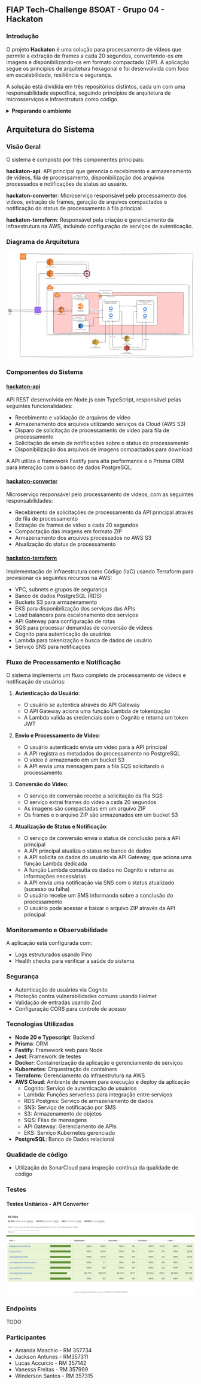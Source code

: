 ## FIAP Tech-Challenge 8SOAT - Grupo 04 - Hackaton

### Introdução

O projeto **Hackaton** é uma solução para processamento de vídeos que permite a extração de frames a cada 20 segundos, convertendo-os em imagens e disponibilizando-os em formato compactado (ZIP). A aplicação segue os princípios de arquitetura hexagonal e foi desenvolvida com foco em escalabilidade, resiliência e segurança.

A solução está dividida em três repositórios distintos, cada um com uma responsabilidade específica, seguindo princípios de arquitetura de microsserviços e infraestrutura como código.

<details>
	<summary>
		<b>Preparando o ambiente</b>
	</summary>

#### Infraestrutura

- Dentro da pasta environments/dev adicionar as variáveis necessárias no arquivo terraform.tfvars conforme arquivo de exemplo
- Alterar a variável "project_name para "hackaton-adicionar algo aqui"
- No arquivo backend.tf, alterar o valor da propriedade bucket = "dev-hackaton-g4-terraform-state-adicionar-algo-aqui"
- Voltar para raiz do projeto e acessar o arquivo scripts/create_bucket_and_init.sh e alterar a propriedade BUCKET_NAME="$1-hackaton-g4-terraform-state-adicionar-algo-aqui"
- Dentro da pasta environments/dev rodar o comando `./terraform-init.sh init`
- Em seguida, rode o comando `terraform apply -auto-approve`
- Após conclusão do Terraform, acesse o console da AWS -> RDS e copie o endpoint do banco de dados Postgres
- No repositório hackaton-api, altere as variáveis de ambiente adicionando o novo endpoint e as chaves de acesso a conta da AWS e rode o comando `npx prisma migrate deploy` para criar as tabelas do banco de dados.
- No console da AWS, acesso o serviço SNS e cadastre e valide seu TELEFONE em Simple Notification Service -> Mobile/Text messaging (SMS)
Infraestrutura

</details>

## Arquitetura do Sistema

### Visão Geral

O sistema é composto por três componentes principais:

**hackaton-api**: API principal que gerencia o recebimento e armazenamento de vídeos, fila de processamento, disponibilização dos arquivos processados e  notificações de status ao usuário.

**hackaton-converter**: Microserviço responsável pelo processamento dos vídeos, extração de frames, geração de arquivos compactados e notificação do status de processamento à fila principal.

**hackaton-terraform**: Responsável pela criação e gerenciamento da infraestrutura na AWS, incluindo configuração de serviços de autenticação.

### Diagrama de Arquitetura
![aws_cloud](./assets/images/infraestrutura.jpg)

### Componentes do Sistema

#### [hackaton-api](https://github.com/8SOAT-G4-Tech-Challenge/hackaton-api)

API REST desenvolvida em Node.js com TypeScript, responsável pelas seguintes funcionalidades:

- Recebimento e validação de arquivos de vídeo
- Armazenamento dos arquivos utilizando serviços da Cloud (AWS S3)
- Disparo de solicitação de processamento de vídeo para fila de processamento
- Solicitação de envio de notificações sobre o status do processamento
- Disponibilização dos arquivos de imagens compactados para download

A API utiliza o framework Fastify para alta performance e o Prisma ORM para interação com o banco de dados PostgreSQL.

#### [hackaton-converter](https://github.com/8SOAT-G4-Tech-Challenge/hackaton-converter)

Microserviço responsável pelo processamento de vídeos, com as seguintes responsabilidades:

- Recebimento de solicitações de processamento da API principal através de fila de processamento
- Extração de frames de vídeo a cada 20 segundos
- Compactação das imagens em formato ZIP
- Armazenamento dos arquivos processados no AWS S3
- Atualização do status de processamento

#### [hackaton-terraform](https://github.com/8SOAT-G4-Tech-Challenge/hackaton-terraform)

Implementação de Infraestrutura como Código (IaC) usando Terraform para provisionar os seguintes recursos na AWS:

- VPC, subnets e grupos de segurança
- Banco de dados PostgreSQL (RDS)
- Buckets S3 para armazenamento
- EKS para disponibilização dos serviços das APIs
- Load balancers para escalonamento dos serviços
- API Gateway para configuração de rotas
- SQS para processar demandas de conversão de vídeos
- Cognito para autenticação de usuários
- Lambda para tokenização e busca de dados de usuário
- Serviço SNS para notificações

### Fluxo de Processamento e Notificação
O sistema implementa um fluxo completo de processamento de vídeos e notificação de usuários:

1. **Autenticação do Usuário**:

	- O usuário se autentica através do API Gateway
	- O API Gateway aciona uma função Lambda de tokenização
	-	A Lambda valida as credenciais com o Cognito e retorna um token JWT

2. **Envio e Processamento de Vídeo**:

	- O usuário autenticado envia um vídeo para a API principal
	- A API registra os metadados do processamento no PostgreSQL
	- O vídeo é armazenado em um bucket S3
	- A API envia uma mensagem para a fila SQS solicitando o processamento
	
3. **Conversão do Vídeo**:

	- O serviço de conversão recebe a solicitação da fila SQS
	- O serviço extrai frames do vídeo a cada 20 segundos
	- As imagens são compactadas em um arquivo ZIP
	- Os frames e o arquivo ZIP são armazenados em um bucket S3
	
4. **Atualização de Status e Notificação**:

	- O serviço de conversão envia o status de conclusão para a API principal
	- A API principal atualiza o status no banco de dados
	- A API solicita os dados do usuário via API Gateway, que aciona uma função Lambda dedicada
	- A função Lambda consulta os dados no Cognito e retorna as informações necessárias
	- A API envia uma notificação via SNS com o status atualizado (sucesso ou falha)
	- O usuário recebe um SMS informando sobre a conclusão do processamento
	- O usuário pode acessar e baixar o arquivo ZIP através da API principal

### Monitoramento e Observabilidade

A aplicação está configurada com:

- Logs estruturados usando Pino
- Health checks para verificar a saúde do sistema

### Segurança

- Autenticação de usuários via Cognito
- Proteção contra vulnerabilidades comuns usando Helmet
- Validação de entradas usando Zod
- Configuração CORS para controle de acesso

### Tecnologias Utilizadas

- **Node 20 e Typescript**: Backend
- **Prisma**: ORM
- **Fastify**: Framework web para Node
- **Jest**: Framework de testes
- **Docker**: Containerização da aplicação e gerenciamento de serviços
- **Kubernetes**: Orquestração de containers
- **Terraform**: Gerenciamento da infraestrutura na AWS
- **AWS Cloud**: Ambiente de nuvem para execução e deploy da aplicação
	- Cognito: Serviço de autenticação de usuários
	- Lambda: Funções serverless para integração entre serviços
	- RDS Postgres: Serviço de armazenamento de dados
	- SNS: Serviço de notificação por SMS
	- S3: Armazenamento de objetos
	- SQS: Filas de mensagens
	- API Gateway: Gerenciamento de APIs
	- EKS: Serviço Kubernetes gerenciado
- **PostgreSQL**: Banco de Dados relacional


### Qualidade de código

- Utilização do SonarCloud para inspeção contínua da qualidade de código

### Testes

#### Testes Unitários - API Converter
![unit_converter](./assets/images/unit_test_converter_api.png)

### Endpoints

TODO

### Participantes

- Amanda Maschio - RM 357734
- Jackson Antunes - RM357311
- Lucas Accurcio - RM 357142
- Vanessa Freitas - RM 357999
- Winderson Santos - RM 357315
